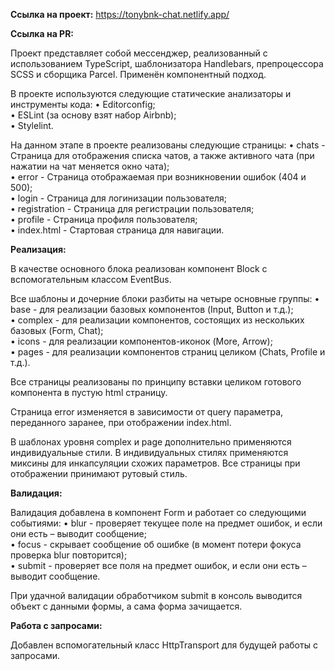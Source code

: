 **Ссылка на проект:** https://tonybnk-chat.netlify.app/

**Ссылка на PR:**

Проект представляет собой мессенджер, реализованный с использованием TypeScript,
шаблонизатора Handlebars, препроцессора SCSS и сборщика Parcel. Применён
компонентный подход.

В проекте используются следующие статические анализаторы и инструменты кода:
• Editorconfig;<br />
• ESLint (за основу взят набор Airbnb);<br />
• Stylelint.

На данном этапе в проекте реализованы следующие страницы:
• chats - Страница для отображения списка чатов, а также активного чата (при
нажатии на чат меняется окно чата);<br />
• error - Страница отображаемая при возникновении ошибок (404 и 500);<br />
• login - Страница для логинизации пользователя;<br />
• registration - Страница для регистрации пользователя;<br />
• profile - Страница профиля пользователя;<br />
• index.html - Стартовая страница для навигации.

**Реализация:**

В качестве основного блока реализован компонент Block с вспомогательным классом
EventBus.

Все шаблоны и дочерние блоки разбиты на четыре основные группы:
• base - для реализации базовых компонентов (Input, Button и т.д.);<br />
• complex - для реализации компонентов, состоящих из нескольких базовых (Form,
Chat);<br />
• icons - для реализации компонентов-иконок (More, Arrow);<br />
• pages - для реализации компонентов страниц целиком (Chats, Profile и т.д.).

Все страницы реализованы по принципу вставки целиком готового компонента в
пустую html страницу.

Страница error изменяется в зависимости от query параметра, переданного заранее,
при отображении index.html.

В шаблонах уровня complex и page дополнительно применяются индивидуальные стили.
В индивидуальных стилях применяются миксины для инкапсуляции схожих параметров.
Все страницы при отображении принимают рутовый стиль.

**Валидация:**

Валидация добавлена в компонент Form и работает со следующими событиями:
• blur - проверяет текущее поле на предмет ошибок, и если они есть – выводит
сообщение;<br />
• focus - скрывает сообщение об ошибке (в момент потери фокуса проверка blur
повторится);<br />
• submit - проверяет все поля на предмет ошибок, и если они есть – выводит
сообщение.

При удачной валидации обработчиком submit в консоль выводится объект с данными
формы, а сама форма зачищается.

**Работа с запросами:**

Добавлен вспомогательный класс HttpTransport для будущей работы с запросами.
